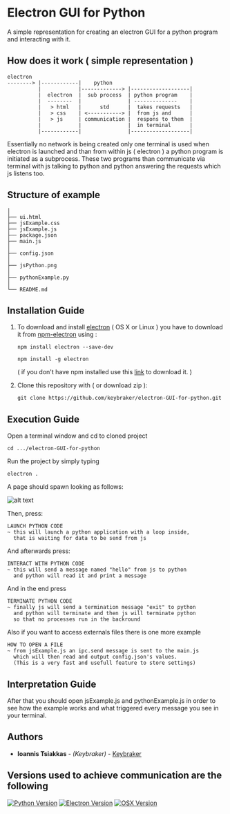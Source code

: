 # Electron GUI for Python

A simple representation for  creating an electron GUI for a python program and interacting with it.

## How does it work ( simple representation )

```text
electron
--------> |------------|    python
          |            |-------------> |-------------------|
          |  electron  |  sub process  | python program    |
          |  --------  |               | --------------    |
          |   > html   |      std      |  takes requests   |
          |   > css    | <-----------> |  from js and      |
          |   > js     | communication |  respons to them  |
          |            |               |  in terminal      |
          |------------|               |-------------------|
```

Essentially no network is being created only one terminal is used when electron is launched and than from 
within js ( electron ) a python program is initiated as a subprocess. These two programs than communicate via
terminal with js talking to python and python answering the requests which js listens too.

## Structure of example

```text
│ 
├── ui.html
├── jsExample.css
├── jsExample.js
├── package.json
├── main.js
│ 
├── config.json
│ 
├── jsPython.png
│ 
├── pythonExample.py
│ 
└── README.md
```

## Installation Guide

1. To download and install [electron](https://electron.atom.io) ( OS X or Linux ) you have to download it from [npm-electron](https://www.npmjs.com/package/electron) using :

   ```
   npm install electron --save-dev
   ```
   ```
   npm install -g electron
   ```
   ( if you don't have npm installed use this [link](https://nodejs.org/en/download/) to download it. )

2. Clone this repository with ( or download zip ):
   ```
   git clone https://github.com/keybraker/electron-GUI-for-python.git
   ```

## Execution Guide

Open a terminal window and cd to cloned project
```
cd .../electron-GUI-for-python
```
Run the project by simply typing
```
electron .
```
A page should spawn looking as follows:

![alt text](https://raw.githubusercontent.com/keybraker/electron-GUI-for-python/master/jsPython.png)

Then, press: 
```
LAUNCH PYTHON CODE
~ this will launch a python application with a loop inside,
  that is waiting for data to be send from js
```

And afterwards press: 
```
INTERACT WITH PYTHON CODE
~ this will send a message named "hello" from js to python
  and python will read it and print a message
```
And in the end press 
```
TERMINATE PYTHON CODE
~ finally js will send a termination message "exit" to python
  and python will terminate and then js will terminate python
  so that no processes run in the backround
```
Also if you want to access externals files
there is one more example
```
HOW TO OPEN A FILE
~ from jsExample.js an ipc.send message is sent to the main.js
  which will then read and output config.json's values.
  (This is a very fast and usefull feature to store settings)
```
## Interpretation Guide

After that you should open jsExample.js and pythonExample.js in order to see how the example works and what triggered every message you see in your terminal.

## Authors

* **Ioannis Tsiakkas** - *(Keybraker)* - [Keybraker](https://github.com/keybraker)

## Versions used to achieve communication are the following

[![Python Version](https://img.shields.io/badge/Python-2.7.13-green.svg)](https://www.python.org/downloads/)
[![Electron Version](https://img.shields.io/badge/electron-v1.7.8-green.svg)](https://electron.atom.io)
[![OSX Version](https://img.shields.io/badge/OS%20X-v10.13-green.svg)](https://www.apple.com/lae/macos/high-sierra/)


